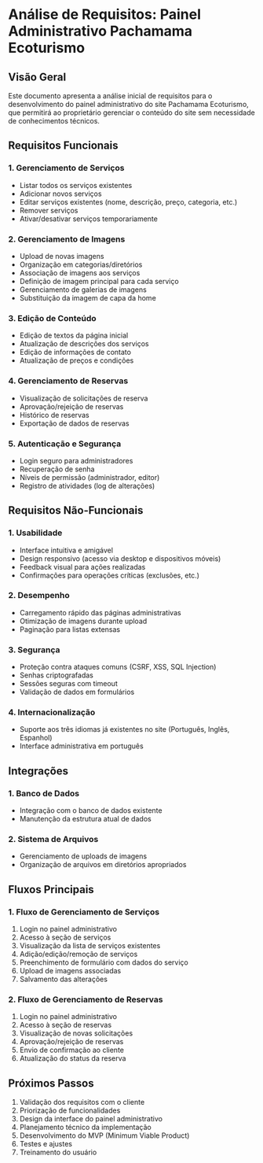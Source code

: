 # Análise de Requisitos: Painel Administrativo Pachamama Ecoturismo

## Visão Geral
Este documento apresenta a análise inicial de requisitos para o desenvolvimento do painel administrativo do site Pachamama Ecoturismo, que permitirá ao proprietário gerenciar o conteúdo do site sem necessidade de conhecimentos técnicos.

## Requisitos Funcionais

### 1. Gerenciamento de Serviços
- Listar todos os serviços existentes
- Adicionar novos serviços
- Editar serviços existentes (nome, descrição, preço, categoria, etc.)
- Remover serviços
- Ativar/desativar serviços temporariamente

### 2. Gerenciamento de Imagens
- Upload de novas imagens
- Organização em categorias/diretórios
- Associação de imagens aos serviços
- Definição de imagem principal para cada serviço
- Gerenciamento de galerias de imagens
- Substituição da imagem de capa da home

### 3. Edição de Conteúdo
- Edição de textos da página inicial
- Atualização de descrições dos serviços
- Edição de informações de contato
- Atualização de preços e condições

### 4. Gerenciamento de Reservas
- Visualização de solicitações de reserva
- Aprovação/rejeição de reservas
- Histórico de reservas
- Exportação de dados de reservas

### 5. Autenticação e Segurança
- Login seguro para administradores
- Recuperação de senha
- Níveis de permissão (administrador, editor)
- Registro de atividades (log de alterações)

## Requisitos Não-Funcionais

### 1. Usabilidade
- Interface intuitiva e amigável
- Design responsivo (acesso via desktop e dispositivos móveis)
- Feedback visual para ações realizadas
- Confirmações para operações críticas (exclusões, etc.)

### 2. Desempenho
- Carregamento rápido das páginas administrativas
- Otimização de imagens durante upload
- Paginação para listas extensas

### 3. Segurança
- Proteção contra ataques comuns (CSRF, XSS, SQL Injection)
- Senhas criptografadas
- Sessões seguras com timeout
- Validação de dados em formulários

### 4. Internacionalização
- Suporte aos três idiomas já existentes no site (Português, Inglês, Espanhol)
- Interface administrativa em português

## Integrações

### 1. Banco de Dados
- Integração com o banco de dados existente
- Manutenção da estrutura atual de dados

### 2. Sistema de Arquivos
- Gerenciamento de uploads de imagens
- Organização de arquivos em diretórios apropriados

## Fluxos Principais

### 1. Fluxo de Gerenciamento de Serviços
1. Login no painel administrativo
2. Acesso à seção de serviços
3. Visualização da lista de serviços existentes
4. Adição/edição/remoção de serviços
5. Preenchimento de formulário com dados do serviço
6. Upload de imagens associadas
7. Salvamento das alterações

### 2. Fluxo de Gerenciamento de Reservas
1. Login no painel administrativo
2. Acesso à seção de reservas
3. Visualização de novas solicitações
4. Aprovação/rejeição de reservas
5. Envio de confirmação ao cliente
6. Atualização do status da reserva

## Próximos Passos
1. Validação dos requisitos com o cliente
2. Priorização de funcionalidades
3. Design da interface do painel administrativo
4. Planejamento técnico da implementação
5. Desenvolvimento do MVP (Minimum Viable Product)
6. Testes e ajustes
7. Treinamento do usuário
